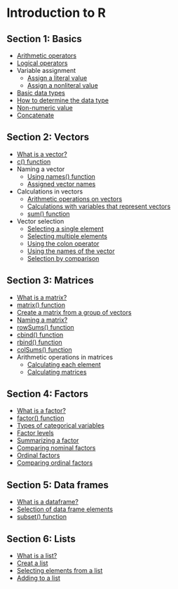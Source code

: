 # Introduction to R

## Section 1: Basics
* [Arithmetic operators](section%201/arithmetics.R)
* [Logical operators](section%201/logical_operators.R)
* Variable assignment
  * [Assign a literal value](section%201/variable_assignment_1.R)
  * [Assign a nonliteral value](section%201/variable_assignment_2.R)
* [Basic data types](section%201/basic_data_types.R)
* [How to determine the data type](section%201/determine_the_data_type.R)
* [Non-numeric value](section%201/non_numeric_in_binary_operator.R)
* [Concatenate](section%201/concatenate.R)

## Section 2: Vectors
* [What is a vector?](section%202/what_is_a_vector.R)
* [c() function](section%202/create_a_vector.R)
* Naming a vector
  * [Using names() function](section%202/naming_a_vector_1.R)
  * [Assigned vector names](section%202/naming_a_vector_2.R)
* Calculations in vectors
  * [Arithmetic operations on vectors](section%202/calculate_total_1.R)
  * [Calculations with variables that represent vectors](section%202/calculate_total_2.R)
  * [sum() function](section%202/calculate_total_3.R)
* Vector selection
  * [Selecting a single element](section%202/vector_selection_1.R)
  * [Selecting multiple elements](section%202/vector_selection_2.R)
  * [Using the colon operator](section%202/vector_selection_3.R)
  * [Using the names of the vector](section%202/vector_selection_4.R)
  * [Selection by comparison](section%202/selection_by_comparison.R)

## Section 3: Matrices
* [What is a matrix?](section%203/what_is_a_matrix.R)
* [matrix() function](section%203/create_a_matrix.R)
* [Create a matrix from a group of vectors](section%203/create_a_matrix_from_a_group_of_vectors.R)
* [Naming a matrix?](section%203/naming_a_matrix.R)
* [rowSums() function](section%203/calculate_rows.R)
* [cbind() function](section%203/add_columns.R)
* [rbind() function](section%203/add_rows.R)
* [colSums() function](section%203/calculate_columns.R)
* Arithmetic operations in matrices
  * [Calculating each element](section%203/arithmetics_in_matrices_1.R)
  * [Calculating matrices](section%203/arithmetics_in_matrices_2.R)

## Section 4: Factors
* [What is a factor?](section%204/what_is_a_factor.R)
* [factor() function](section%204/create_a_factor.R)
* [Types of categorical variables](section%204/types_of_categorical_variables.R)
* [Factor levels](section%204/factor_levels.R)
* [Summarizing a factor](section%204/summarizing_a_factor.R)
* [Comparing nominal factors](section%204/comparing_nominal_factors.R)
* [Ordinal factors](section%204/ordinal_factors.R)
* [Comparing ordinal factors](section%204/comparing_ordinal_factors.R)

## Section 5: Data frames
* [What is a dataframe?](section%205/what_is_a_data_frame.R)
* [Selection of data frame elements](section%205/selection_of_data_frame_elements.R)
* [subset() function](section%205/subset.R)

## Section 6: Lists
* [What is a list?](section%206/what_is_a_list.R)
* [Creat a list](section%206/create_a_list.R)
* [Selecting elements from a list](section%206/selecting_elements_from_a_list.R)
* [Adding to a list](section%206/adding_to_a_list.R)
